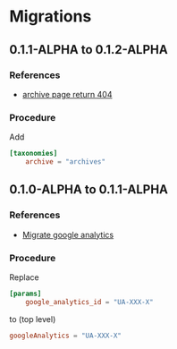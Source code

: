 # Migrations

## 0.1.1-ALPHA to 0.1.2-ALPHA

### References

- [archive page return 404](https://github.com/kakawait/hugo-tranquilpeak-theme/issues/31)

### Procedure

Add

```toml
[taxonomies]
	archive = "archives"
```

## 0.1.0-ALPHA to 0.1.1-ALPHA

### References

- [Migrate google analytics](https://github.com/kakawait/hugo-tranquilpeak-theme/issues/21)

### Procedure

Replace

```toml
[params]
	google_analytics_id = "UA-XXX-X"
```

to (top level)

```toml
googleAnalytics = "UA-XXX-X"
```